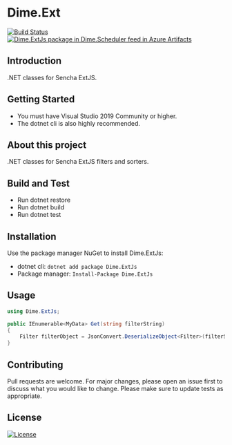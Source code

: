 # Dime.Ext

[![Build Status](https://dev.azure.com/dimenicsbe/Utilities/_apis/build/status/Ext%20-%20MAIN%20-%20CI?branchName=master)](https://dev.azure.com/dimenicsbe/Utilities/_build/latest?definitionId=66&branchName=master) [![Dime.ExtJs package in Dime.Scheduler feed in Azure Artifacts](https://feeds.dev.azure.com/dimenicsbe/_apis/public/Packaging/Feeds/a7b896fd-9cd8-4291-afe1-f223483d87f0/Packages/07e6d457-5eb4-4a37-888b-e01c31169065/Badge)](https://dev.azure.com/dimenicsbe/Utilities/_packaging?_a=package&feed=a7b896fd-9cd8-4291-afe1-f223483d87f0&package=07e6d457-5eb4-4a37-888b-e01c31169065&preferRelease=true)

## Introduction

.NET classes for Sencha ExtJS.

## Getting Started

- You must have Visual Studio 2019 Community or higher.
- The dotnet cli is also highly recommended.

## About this project

.NET classes for Sencha ExtJS filters and sorters.

## Build and Test

- Run dotnet restore
- Run dotnet build
- Run dotnet test

## Installation

Use the package manager NuGet to install Dime.ExtJs:

- dotnet cli: `dotnet add package Dime.ExtJs`
- Package manager: `Install-Package Dime.ExtJs`

## Usage

``` csharp
using Dime.ExtJs;

public IEnumerable<MyData> Get(string filterString)
{
    Filter filterObject = JsonConvert.DeserializeObject<Filter>(filterString);
}
```

## Contributing

Pull requests are welcome. For major changes, please open an issue first to discuss what you would like to change.
Please make sure to update tests as appropriate.

## License

[![License](http://img.shields.io/:license-mit-blue.svg?style=flat-square)](http://badges.mit-license.org)